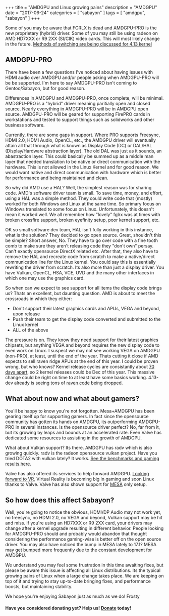 +++
title = "AMDGPU and Linux growing pains"
description = "AMDGPU"
date = "2017-06-24"
categories = [ "sabayon" ]
tags = [
"amdgpu",
"sabayon"
]
+++

Some of you may be aware that FGRLX is dead and AMDGPU-PRO is the new 
proprietary (hybrid) driver. Some of you may still be using radeon on 
AMD HD7XXX or R9 2XX (SI/CIK) video cards. This will most likely change
in the future. [Methods of switching are being discussed for 4.13 kernel](https://www.phoronix.com/scan.php?page=news_item&px=AMDGPU-Radeon-Switching-CIK)

## AMDGPU-PRO

There have been a few questions I've noticed about having issues with HDMI
audio over AMDGPU and/or people asking when AMDGPU-PRO will be be supported.
I'm here to say AMDGPU-PRO isn't coming to Gentoo/Sabayon, but for good reason.

Differences in AMDGPU and AMDGPU-PRO, once complete, will be minimal. 
AMDGPU-PRO is a "hybrid" driver meaning paritially open and closed source.
Nearly everything in AMDGPU-PRO will be in AMDGPU open source. AMDGPU-PRO
will be geared for supporting FirePRO cards in workstations and tested
to support things such as solidworks and other business software. 

Currently, there are some gaps in support. Where PRO supports Freesync, HDMI 2.0,
HDMI Audio, OpenCL, etc., the AMDGPU driver will eventually attain all that
through what is known as Display Code (DC) or DAL/HAL (Display/Hardware abstraction
layer). The old DAL was just as it sounds, an abastraction layer. This 
could basically be summed up as a middle man layer that needed translation
to be native or direct communication with the hardware. This is not allowed in
the Linux Kernel and for good reason. We would want native and direct communication
with hardware which is better for performance and being maintained and clean.

So why did AMD use a HAL? Well, the simplest reason was for sharing code.
AMD's software driver team is small. To save time, money, and effort, using
a HAL was a simple method. They could write code that (mostly) worked for
both Windows and Linux at the same time. So primary focus on Windows translated
to some focus on Linux. Unfortunately, this doesn't mean it worked well.
We all remember how "lovely" fglrx was at times with broken crossfire support,
broken eyefinity setup, poor kernel support, etc.

OK so small software dev team, HAL isn't fully working in this instance,
what is the solution? They decided to go open source. Great, shouldn't this
be simple? Short answer, No. They have to go over code with a fine tooth comb
to make sure they aren't releasing code they "don't own" persay. Can't exactly
opensource DirectX related etc. After that, they also have to remove the HAL and recreate
code from scratch to make a native/direct communication line for the Linux kernel.
You could say this is essentially rewriting the driver from scratch. Its also
more than just a display driver. You have Vulkan, OpenCL, HSA, VCE, UVD and the many 
other interfaces in which one may use the graphics card. 

So when can we expect to see support for all items the display code brings us?
Thats an excellent, but daunting question. 
AMD is about to meet the crossroads in which they either: 
* Don't support their latest graphics cards and APUs, VEGA and beyond, upon release
* Push their team to get the display code converted and submitted to the Linux kernel
* ALL of the above

The pressure is on. They know they need support for their latest graphics chipsets, but
anything VEGA and beyond requires the new display code to even work on Linux. I suspect
we may not see working VEGA on AMDGPU (non-PRO), at least, until the end of the year.
Thats cutting it close if AMD expects to sell raven ridge APUs at the end of this year.
I could be proven wrong, but who knows? Kernel release cycles are consistantly about 
[70 days apart](https://kernelnewbies.org/LinuxVersions), so 2 kernel releases could be Dec of this year.
This massive change could be right on time to at least have some basics working.
4.13-dev already is seeing tons of [raven code](https://git.kernel.org/pub/scm/linux/kernel/git/next/linux-next.git/commit/?h=next-20170623&id=04d4fb5fa63876d8e7cf67f2788aecfafc6a28a7) being dropped.


## What about now and what about gamers?

You'll be happy to know you're not forgotten. Mesa+AMDGPU has been gearing
itself up for supporting gamers. In fact since the opensource community has
gotten its hands on AMDGPU, its outperforming AMDGPU-PRO in several instances.
Is the opensource driver perfect? No, far from it, but its growing by leaps
and bounds at an accelerated rate. Even Valve has dedicated some resources
to assisting in the growth of AMDGPU.

What about Vulkan support? Its there. AMDGPU has radv which is also growing
quickly. radv is the radeon opensource vulkan project. Have you tried DOTA2
with vulkan lately? It works. [See the benchmarks and gaming results here.](https://www.phoronix.com/scan.php?page=article&item=amdgpu-new-1710&num=1)

Valve has also offered its services to help forward AMDGPU. [Looking forward to VR.](https://www.phoronix.com/scan.php?page=news_item&px=AMDGPU-PRO-VR-Linux)
Virtual Reality is becoming big in gaming and soon Linux thanks to Valve.
Valve has also shown support for [MESA](https://www.gamingonlinux.com/articles/steamos-updated-valve-drops-amdgpu-pro-for-mesa.9712/page=2) only setup.


## So how does this affect Sabayon?

Well, you're going to notice the obvious, HDMI/DP Audio may not work yet, 
no freesync, no HDMI 2.0, no VEGA and beyond, Vulkan support may be hit
and miss. If you're using an HD7XXX or R9 2XX card, your drivers may change
after a kernel upgrade resulting in different behavior. People looking
for AMDGPU-PRO should and probably would abandon that thought considering
the performance gaming-wise is better off on the open source driver.
You may also have noticed the bump in MESA lately to 17.1? MESA may get
bumped more frequently due to the constant development for AMDGPU.

We understand you may feel some frustration in this time awaiting fixes,
but please be aware this issue is affecting all Linux distributions.
Its the typical growing pains of Linux when a large change takes place.
We are keeping on top of it and trying to stay up-to-date bringing fixes,
and performance boosts, but maintaining stability. 

We hope you're enjoying Sabayon just as much as we do!
Frosty

#### Have you considered donating yet? Help us! [Donate](/donate) today!
